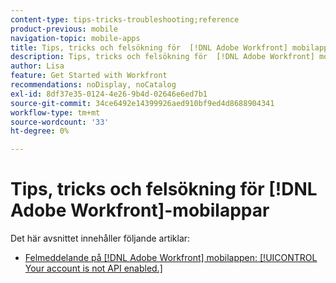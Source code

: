 ```yaml
---
content-type: tips-tricks-troubleshooting;reference
product-previous: mobile
navigation-topic: mobile-apps
title: Tips, tricks och felsökning för  [!DNL Adobe Workfront] mobilappar
description: Tips, tricks och felsökning för  [!DNL Adobe Workfront] mobilappar
author: Lisa
feature: Get Started with Workfront
recommendations: noDisplay, noCatalog
exl-id: 8df37e35-0124-4e26-9b4d-02646e6ed7b1
source-git-commit: 34ce6492e14399926aed910bf9ed4d8688904341
workflow-type: tm+mt
source-wordcount: '33'
ht-degree: 0%

---
```


# Tips, tricks och felsökning för [!DNL Adobe Workfront]-mobilappar

Det här avsnittet innehåller följande artiklar:

* [Felmeddelande på  [!DNL Adobe Workfront] mobilappen: [!UICONTROL Your account is not API enabled.]](../../../workfront-basics/mobile-apps/tips-tricks-and-troubleshooting/error-message-on-mobile-app.md)
